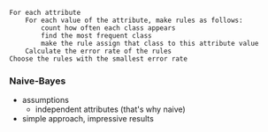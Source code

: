 ```
For each attribute
    For each value of the attribute, make rules as follows:
        count how often each class appears
        find the most frequent class
        make the rule assign that class to this attribute value
    Calculate the error rate of the rules 
Choose the rules with the smallest error rate 
```

### Naive-Bayes
* assumptions
  - independent attributes (that's why naive)
* simple approach, impressive results
